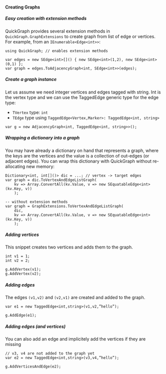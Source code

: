 #### Creating Graphs

##### Easy creation with extension methods
QuickGraph provides several extension methods in `QuickGraph.GraphExtensions` to create graph from list of edge or vertices. For example, from an `IEnumerable<Edge<int>>`:
```
using QuickGraph; // enables extension methods

var edges = new SEdge<int>[]() { new SEdge<int>(1,2), new SEdge<int>(0,1) };
var graph = edges.ToAdjacencyGraph<int, SEdge<int>>(edges);
```

##### Create a graph instance
Let us assume we need integer vertices and edges tagged with string. Int is the vertex type and we can use the TaggedEdge generic type for the edge type:
* `TVertex` type: `int`
* `TEdge` type using `TaggedEdge<Vertex,Marker>: TaggedEdge<int, string>`
```
var g = new AdjacencyGraph<int, TaggedEdge<int, string>>();
```

##### Wrapping a dictionary into a graph
You may have already a dictionary on hand that represents a graph, where the keys are the vertices and the value is a collection of out-edges (or adjacent edges). You can wrap this dictionary with QuickGraph without re-allocating new memory:
```
Dictionary<int, int[]()> dic = ...; // vertex -> target edges
var graph = dic.ToVertexAndEdgeListGraph(
    kv => Array.ConvertAll(kv.Value, v => new SEquatableEdge<int>(kv.Key, v))
    );

-- without extension methods
var graph = GraphExtensions.ToVertexAndEdgeListGraph(
    dic,
    kv => Array.ConvertAll(kv.Value, v => new SEquatableEdge<int>(kv.Key, v))
    );
```

##### Adding vertices
This snippet creates two vertices and adds them to the graph.
```
int v1 = 1;
int v2 = 2;

g.AddVertex(v1);
g.AddVertex(v2);
```
##### Adding edges
The edges `(v1,v2)` and `(v2,v1)` are created and added to the graph.
```
var e1 = new TaggedEdge<int,string>(v1,v2,”hello”);

g.AddEdge(e1); 
```
##### Adding edges (and vertices)
You can also add an edge and implicitely add the vertices if they are missing
```
// v3, v4 are not added to the graph yet
var e2 = new TaggedEdge<int,string>(v3,v4,”hello”);

g.AddVerticesAndEdge(e2); 
```
